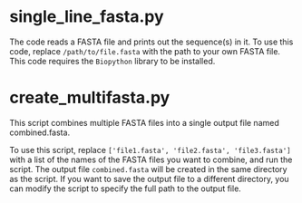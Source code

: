 # single_line_fasta.py

The code reads a FASTA file and prints out the sequence(s) in it. To use this code, replace `/path/to/file.fasta` with the path to your own FASTA file. This code requires the `Biopython` library to be installed.

# create_multifasta.py
This script combines multiple FASTA files into a single output file named combined.fasta.

To use this script, replace `['file1.fasta', 'file2.fasta', 'file3.fasta']` with a list of the names of the FASTA files you want to combine, and run the script. The output file `combined.fasta` will be created in the same directory as the script.
If you want to save the output file to a different directory, you can modify the script to specify the full path to the output file.
